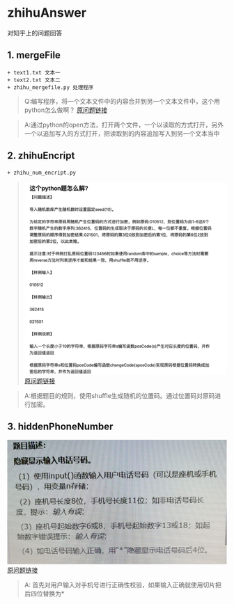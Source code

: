 # zhihuAnswer
对知乎上的问题回答

## 1. mergeFile
    + text1.txt 文本一
    + text2.txt 文本二
    + zhihu_mergefile.py 处理程序

> Q:编写程序，将一个文本文件中的内容合并到另一个文本文件中，这个用python怎么做啊？ [原问题链接](https://www.zhihu.com/question/462545171/answer/1917045021)

> A:通过python的open方法，打开两个文件，一个以读取的方式打开，另外一个以追加写入的方式打开，把读取到的内容追加写入到另一个文本当中

## 2. zhihuEncript
    + zhihu_num_encript.py

> ![问题描述](img/Question_num_encript.png)
[原问题链接](https://www.zhihu.com/question/463915730/answer/1930775845)

> A:根据题目的规则，使用shuffle生成随机的位置码。通过位置码对原码进行加密。

## 3. hiddenPhoneNumber
![问题描述](img/hidden_phonenumber.jpeg)
[原问题链接](https://www.zhihu.com/question/459002018/answer/1881752431)

> A: 首先对用户输入对手机号进行正确性校验，如果输入正确就使用切片把后四位替换为*